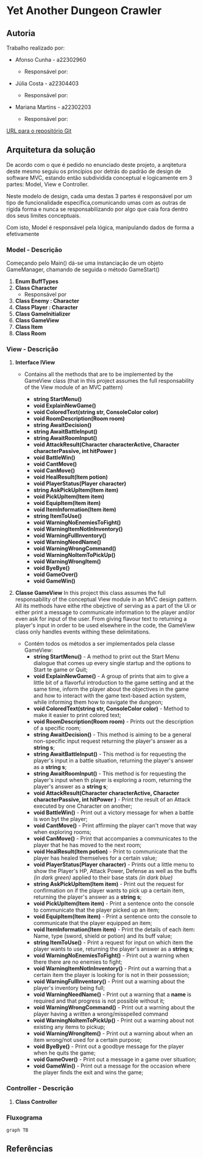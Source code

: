 # Yet Another Dungeon Crawler

## Autoria

Trabalho realizado por:

- Afonso Cunha - a22302960
  - Responsável por:

- Júlia Costa - a22304403
  - Responsável por:
  
- Mariana Martins - a22302203
  - Responsável por:


[URL para o repositório Git](https://github.com/Juhhxx/YetAnotherDungeonCrawler_LP1)

## Arquitetura da solução

De acordo com o que é pedido no enunciado deste projeto, a arqitetura deste mesmo seguiu os princípios por detrás do padrão de design de software MVC, estando então subdividida conceptual e logicamente em 3 partes: Model, View e Controller.

Neste modelo de design, cada uma destas 3 partes é responsável por um tipo de funcionalidade específica,comunicando umas com as outras de rígida forma e nunca se responsabilizando por algo que caia fora dentro dos seus limites conceptuais.

Com isto, Model é responsável pela lógica, manipulando dados de forma a efetivamente 

### Model - Descrição

Começando pelo Main() dá-se uma instanciação de um objeto GameManager, chamando de seguida o método GameStart()

1. **Enum BuffTypes**
2. **Class Character**
   - Responsável por 
3. **Class Enemy : Character**
4. **Class Player : Character**
5. **Class GameInitializer**
6. **Class GameView**
7. **Class Item**
8. **Class Room**

### View - Descrição

1. **Interface IView**
    - Contains all the methods that are to be implemented by the GameView class (that in this project assumes the full responsability of the View module of an MVC pattern)

      - **string StartMenu()**
      - **void ExplainNewGame()**
      - **void ColoredText(string str, ConsoleColor color)**
      - **void RoomDescription(Room room)**
      - **string AwaitDecision()**
      - **string AwaitBattleInput()**
      - **string AwaitRoomInput()**
      - **void AttackResult(Character characterActive, Character characterPassive, int hitPower )**
      - **void BattleWin()**
      - **void CantMove()**
      - **void CanMove()**
      - **void HealResult(Item potion)**
      - **void PlayerStatus(Player character)**
      - **string AskPickUpItem(Item item)**
      - **void PickUpItem(Item item)**
      - **void EquipItem(Item item)**
      - **void ItemInformation(Item item)**
      - **string ItemToUse()**
      - **void WarningNoEnemiesToFight()**
      - **void WarningItemNotInInventory()**
      - **void WarningFullInventory()**
      - **void WarningNeedName()**
      - **void WarningWrongCommand()**
      - **void WarningNoItemToPickUp()**
      - **void WarningWrongItem()**
      - **void ByeBye()**
      - **void GameOver()**
      - **void GameWin()**
  
2. **Classe GameView**
   In this project this class assumes the full responsability of the conceptual View module in an MVC design pattern. All its methods have eithe rthe obejctive of serving as a part of the UI or either print a message to communicate information to the player and/or even ask for input of the user. From giving flavour text to returning a player's input in order to be used elsewhere in the code, the GameView class only handles events withing these delimitations.

   - Contém todos os métodos a ser implementados pela classe GameView:
      - **string StartMenu()** - A method to print out the Start Menu dialogue that comes up every single startup and the options to Start te game or Quit;
      - **void ExplainNewGame()** - A group of prints that aim to give a little bit of a flavorful introduction to the game setting and at the same time, inform the player about the objectives in the game and how to interact with the game text-based action system, while informing them how to navigate the dungeon;
      - **void ColoredText(string str, ConsoleColor color)** - Method to make it easier to print colored text;
      - **void RoomDescription(Room room)** - Prints out the description of a specific room;
      - **string AwaitDecision()** - This method is aiming to be a general non-specific input request returning the player's answer as a **string s**;
      - **string AwaitBattleInput()** - This method is for requesting the player's input in a battle situation, returning the player's answer as a **string s**;
      - **string AwaitRoomInput()** - This method is for requesting the player's input when th player is exploring a room, returning the player's answer as a **string s**;
      - **void AttackResult(Character characterActive, Character characterPassive, int hitPower )** - Print the result of an Attack executed by one Character on another;
      - **void BattleWin()** - Print out a victory message for when a battle is won byt the player;
      - **void CantMove()** - Print affirming the player can't move that way when exploring rooms;
      - **void CanMove()** - Print that accompanies a communicates to the player that he has moved to the next room;
      - **void HealResult(Item potion)** - Print to communicate that the player has healed themselves for a certain value;
      - **void PlayerStatus(Player character)** - Prints out a little menu to show the Player's HP, Attack Power, Defense as well as the buffs *(in dark green)* applied to their base stats *(in dark blue)*
      - **string AskPickUpItem(Item item)** - Print out the request for confirmation on if the player wants to pick up a certain item, returning the player's answer as a **string s**;
      - **void PickUpItem(Item item)** - Print a sentence onto the console to communicate that the player picked up an item;
      - **void EquipItem(Item item)** - Print a sentence onto the console to communicate that the player equipped an item;
      - **void ItemInformation(Item item)** - Print the details of each item: Name, type (sword, shield or potion) and its buff value;
      - **string ItemToUse()** - Print a request for input on which item the player wants to use, returning the player's answer as a **string s**;
      - **void WarningNoEnemiesToFight()** - Print out a warning when there there are no enemies to fight;
      - **void WarningItemNotInInventory()** - Print out a warning that a certain item the player is looking for is not in their possession;
      - **void WarningFullInventory()** - Print out a warning about the player's inventory being full;
      - **void WarningNeedName()** - Print out a warning that a **name** is required and that progress is not possible without it;
      - **void WarningWrongCommand()** - Print out a warning about the player having a written a wrong/misspelled command
      - **void WarningNoItemToPickUp()** - Print out a warning about not existing any items to pickup;
      - **void WarningWrongItem()** - Print out a warning about when an item wrong/not used for a certain purpose;
      - **void ByeBye()** - Print out a goodbye message for the player when he quits the game;
      - **void GameOver()** - Print out a message in a game over situation;
      - **void GameWin()** - Print out a message for the occasion where the player finds the exit and wins the game;

### Controller - Descrição

1. **Class Controller**

### Fluxograma

```mermaid
graph TB
```

## Referências
